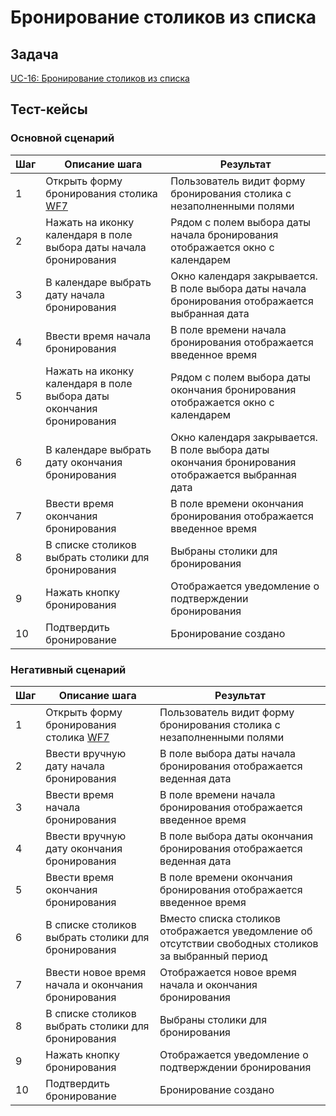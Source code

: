 # Бронирование столиков из списка

## Задача

[UC-16: Бронирование столиков из списка](../requirements.md#_22)

## Тест-кейсы

###  Основной сценарий

| Шаг | Описание шага                                                        | Результат                                                                                         |
|-----|----------------------------------------------------------------------|---------------------------------------------------------------------------------------------------|
| 1   | Открыть форму бронирования столика [WF7](../uiux.md#wf7)             | Пользователь видит форму бронирования столика с незаполненными полями                             |
| 2   | Нажать на иконку календаря в поле выбора даты начала бронирования    | Рядом с полем выбора даты начала бронирования отображается окно с календарем                      |
| 3   | В календаре выбрать дату начала бронирования                         | Окно календаря закрывается. В поле выбора даты начала бронирования отображается выбранная дата    |
| 4   | Ввести время начала бронирования                                     | В поле времени начала бронирования отображается введенное время                                   |
| 5   | Нажать на иконку календаря в поле выбора даты окончания бронирования | Рядом с полем выбора даты окончания бронирования отображается окно с календарем                   |
| 6   | В календаре выбрать дату окончания бронирования                      | Окно календаря закрывается. В поле выбора даты окончания бронирования отображается выбранная дата |
| 7   | Ввести время окончания бронирования                                  | В поле времени окончания бронирования отображается введенное время                                |
| 8   | В списке столиков выбрать столики для бронирования                   | Выбраны столики для бронирования                                                                  |
| 9   | Нажать кнопку бронирования                                           | Отображается уведомление о подтверждении бронирования                                             |
| 10  | Подтвердить бронирование                                             | Бронирование создано                                                                              |

### Негативный сценарий

| Шаг | Описание шага                                            | Результат                                                                                            |
|-----|----------------------------------------------------------|------------------------------------------------------------------------------------------------------|
| 1   | Открыть форму бронирования столика [WF7](../uiux.md#wf7) | Пользователь видит форму бронирования столика с незаполненными полями                                |
| 2   | Ввести вручную дату начала бронирования                  | В поле выбора даты начала бронирования отображается веденная дата                                    |
| 3   | Ввести время начала бронирования                         | В поле времени начала бронирования отображается введенное время                                      |
| 4   | Ввести вручную дату окончания бронирования               | В поле выбора даты окончания бронирования отображается веденная дата                                 |
| 5   | Ввести время окончания бронирования                      | В поле времени окончания бронирования отображается введенное время                                   |
| 6   | В списке столиков выбрать столики для бронирования       | Вместо списка столиков отображается уведомление об отсутствии свободных столиков за выбранный период |
| 7   | Ввести новое время начала и окончания бронирования       | Отображается новое время начала и окончания бронирования                                             |
| 8   | В списке столиков выбрать столики для бронирования       | Выбраны столики для бронирования                                                                     |
| 9   | Нажать кнопку бронирования                               | Отображается уведомление о подтверждении бронирования                                                |
| 10  | Подтвердить бронирование                                 | Бронирование создано                                                                                 |
